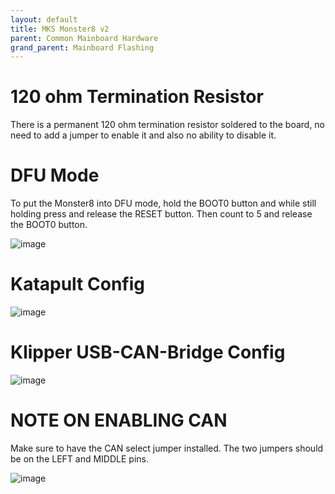 ```yaml
---
layout: default 
title: MKS Monster8 v2
parent: Common Mainboard Hardware
grand_parent: Mainboard Flashing
---
```





# 120 ohm Termination Resistor

There is a permanent 120 ohm termination resistor soldered to the board, no need to add a jumper to enable it and also no ability to disable it.

# DFU Mode

To put the Monster8 into DFU mode, hold the BOOT0 button and while still holding press and release the RESET button. Then count to 5 and release the BOOT0 button.

![image](https://github.com/Esoterical/voron_canbus/assets/124253477/0682086b-f507-430b-96fc-dfbe1812bef9)

# Katapult Config

![image](https://user-images.githubusercontent.com/124253477/221387924-afb1784e-823b-48b4-a5d4-3ea08cd09071.png)

# Klipper USB-CAN-Bridge Config

![image](https://user-images.githubusercontent.com/124253477/221387939-22b5a327-af94-4337-b952-849758bec999.png)


# NOTE ON ENABLING CAN
Make sure to have the CAN select jumper installed. The two jumpers should be on the LEFT and MIDDLE pins.

![image](https://user-images.githubusercontent.com/124253477/221388006-b58054f2-649b-44f0-a997-6d9423928736.png)
